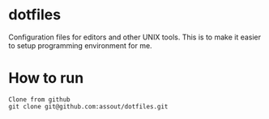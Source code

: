 dotfiles
========
Configuration files for editors and other UNIX tools. This is to make it easier to setup programming environment for me.


# How to run
 ```
Clone from github
git clone git@github.com:assout/dotfiles.git
 ```
